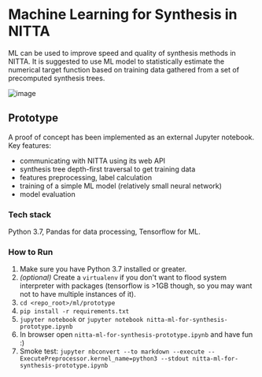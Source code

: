 # Machine Learning for Synthesis in NITTA

ML can be used to improve speed and quality of synthesis methods in NITTA. It is suggested to use ML model to statistically estimate the numerical target function based on training data gathered from a set of precomputed synthesis trees.

![image](https://user-images.githubusercontent.com/5229130/123153468-5dcae080-d46e-11eb-8867-f9c1944ffae4.png)

## Prototype

A proof of concept has been implemented as an external Jupyter notebook. Key features:

- communicating with NITTA using its web API
- synthesis tree depth-first traversal to get training data
- features preprocessing, label calculation
- training of a simple ML model (relatively small neural network)
- model evaluation

### Tech stack

Python 3.7, Pandas for data processing, Tensorflow for ML.

### How to Run

1. Make sure you have Python 3.7 installed or greater.
2. _(optional)_ Create a `virtualenv` if you don't want to flood system interpreter with packages (tensorflow is >1GB though, so you may want not to have multiple instances of it).
3. `cd <repo_root>/ml/prototype`
4. `pip install -r requirements.txt`
5. `jupyter notebook` or `jupyter notebook nitta-ml-for-synthesis-prototype.ipynb`
6. In browser open `nitta-ml-for-synthesis-prototype.ipynb` and have fun :)
7. Smoke test: `jupyter nbconvert --to markdown --execute --ExecutePreprocessor.kernel_name=python3 --stdout nitta-ml-for-synthesis-prototype.ipynb`
